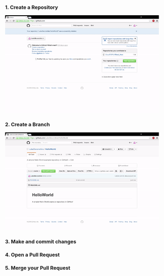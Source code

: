 ### 1. Create a Repository
![alt text](https://github.com/CloudTSPUK/Start_Here/blob/master/assets/Step1_Create_Repository.gif "Create a repository")
### 2. Create a Branch
![alt text](https://github.com/CloudTSPUK/Start_Here/blob/master/assets/Step_2_Create_A_Branch.gif "Create a branch")
### 3. Make and commit changes
### 4. Open a Pull Request
### 5. Merge your Pull Request
